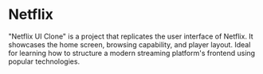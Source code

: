 # Netflix
 "Netflix UI Clone" is a project that replicates the user interface of Netflix. It showcases the home screen, browsing capability, and player layout. Ideal for learning how to structure a modern streaming platform's frontend using popular technologies.

